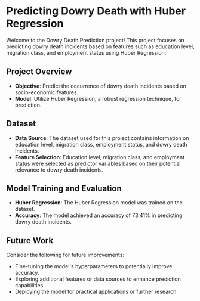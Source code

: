 # Predicting Dowry Death with Huber Regression

Welcome to the Dowry Death Prediction project! This project focuses on predicting dowry death incidents based on features such as education level, migration class, and employment status using Huber Regression.

## Project Overview

- **Objective**: Predict the occurrence of dowry death incidents based on socio-economic features.
- **Model**: Utilize Huber Regression, a robust regression technique, for prediction.

## Dataset

- **Data Source**: The dataset used for this project contains information on education level, migration class, employment status, and dowry death incidents.
- **Feature Selection**: Education level, migration class, and employment status were selected as predictor variables based on their potential relevance to dowry death incidents.

## Model Training and Evaluation

- **Huber Regression**: The Huber Regression model was trained on the dataset.
- **Accuracy**: The model achieved an accuracy of 73.41% in predicting dowry death incidents.


## Future Work

Consider the following for future improvements:

- Fine-tuning the model's hyperparameters to potentially improve accuracy.
- Exploring additional features or data sources to enhance prediction capabilities.
- Deploying the model for practical applications or further research.

